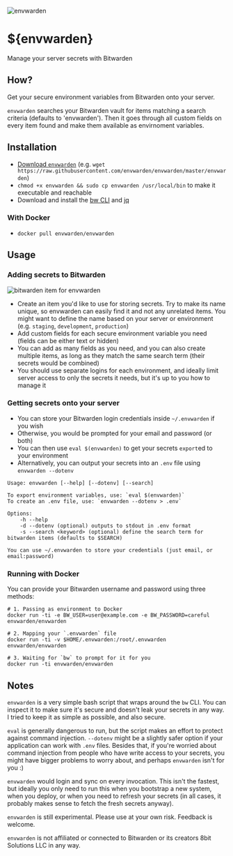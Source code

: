 ![](https://raw.githubusercontent.com/envwarden/envwarden/master/assets/icon-left-font-narrow.png "envwarden")

# ${envwarden}
Manage your server secrets with Bitwarden

## How?

Get your secure environment variables from Bitwarden onto your server.

`envwarden` searches your Bitwarden vault for items matching
a search criteria (defaults to 'envwarden').
Then it goes through all custom fields on every item found
and make them available as envirnoment variables.

## Installation

* [Download `envwarden`](https://raw.githubusercontent.com/envwarden/envwarden/master/envwarden)
  (e.g. `wget https://raw.githubusercontent.com/envwarden/envwarden/master/envwarden`)
* `chmod +x envwarden && sudo cp envwarden /usr/local/bin` to make it executable and reachable
* Download and install the [bw CLI](https://github.com/bitwarden/cli#downloadinstall) and
  [jq](https://stedolan.github.io/jq/download/)

### With Docker

* `docker pull envwarden/envwarden`

## Usage

### Adding secrets to Bitwarden

![](https://raw.githubusercontent.com/envwarden/envwarden/master/assets/bitwarden-item-screenshot.png "bitwarden item for envwarden")

* Create an item you'd like to use for storing secrets.
  Try to make its name unique, so envwarden can easily find it
  and not any unrelated items.
  You might want to define the name based on your server or environment
  (e.g. `staging`, `development`, `production`)
* Add custom fields for each secure environment variable you need
  (fields can be either text or hidden)
* You can add as many fields as you need, and you can also create
  multiple items, as long as they match the same search term
  (their secrets would be combined)
* You should use separate logins for each environment, and ideally limit server
  access to only the secrets it needs, but it's up to you how to manage it

### Getting secrets onto your server

* You can store your Bitwarden login credentials inside `~/.envwarden` if you wish
* Otherwise, you would be prompted for your email and password (or both)
* You can then use `eval $(envwarden)` to get your secrets `export`ed to your environment
* Alternatively, you can output your secrets into an `.env` file using `envwarden --dotenv`

```
Usage: envwarden [--help] [--dotenv] [--search]

To export environment variables, use: `eval $(envwarden)`
To create an .env file, use: `envwarden --dotenv > .env`

Options:
    -h --help
    -d --dotenv (optional) outputs to stdout in .env format
    -s --search <keyword> (optional) define the search term for bitwarden items (defaults to $SEARCH)

You can use ~/.envwarden to store your credentials (just email, or email:password)
```

### Running with Docker

You can provide your Bitwarden username and password using three methods:

```
# 1. Passing as environment to Docker
docker run -ti -e BW_USER=user@example.com -e BW_PASSWORD=careful envwarden/envwarden

# 2. Mapping your `.envwarden` file
docker run -ti -v $HOME/.envwarden:/root/.envwarden envwarden/envwarden

# 3. Waiting for `bw` to prompt for it for you
docker run -ti envwarden/envwarden
```

## Notes

`envwarden` is a very simple bash script that wraps around the `bw` CLI. You can inspect it to make sure it's secure and
doesn't leak your secrets in any way. I tried to keep it as simple as possible, and also secure.

`eval` is generally dangerous to run, but the script makes an effort to protect against command injection.
`--dotenv` might be a slightly safer option if your application can work with `.env` files. Besides that, if you're
worried about command injection from people who have write access to your secrets, you might have bigger problems to
worry about, and perhaps `envwarden` isn't for you :)

`envwarden` would login and sync on every invocation. This isn't the fastest, but ideally you only need to run this when
you bootstrap a new system, when you deploy, or when you need to refresh your secrets (in all cases, it probably makes
sense to fetch the fresh secrets anyway).

`envwarden` is still experimental. Please use at your own risk. Feedback is welcome.

`envwarden` is not affiliated or connected to Bitwarden or its creators 8bit Solutions LLC in any way.
